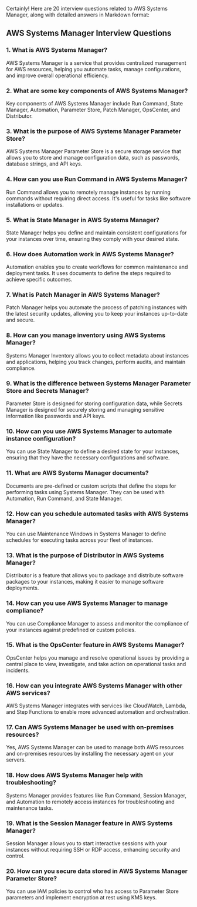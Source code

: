 Certainly! Here are 20 interview questions related to AWS Systems Manager, along with detailed answers in Markdown format:

## AWS Systems Manager Interview Questions

### 1. What is AWS Systems Manager?
AWS Systems Manager is a service that provides centralized management for AWS resources, helping you automate tasks, manage configurations, and improve overall operational efficiency.

### 2. What are some key components of AWS Systems Manager?
Key components of AWS Systems Manager include Run Command, State Manager, Automation, Parameter Store, Patch Manager, OpsCenter, and Distributor.

### 3. What is the purpose of AWS Systems Manager Parameter Store?
AWS Systems Manager Parameter Store is a secure storage service that allows you to store and manage configuration data, such as passwords, database strings, and API keys.

### 4. How can you use Run Command in AWS Systems Manager?
Run Command allows you to remotely manage instances by running commands without requiring direct access. It's useful for tasks like software installations or updates.

### 5. What is State Manager in AWS Systems Manager?
State Manager helps you define and maintain consistent configurations for your instances over time, ensuring they comply with your desired state.

### 6. How does Automation work in AWS Systems Manager?
Automation enables you to create workflows for common maintenance and deployment tasks. It uses documents to define the steps required to achieve specific outcomes.

### 7. What is Patch Manager in AWS Systems Manager?
Patch Manager helps you automate the process of patching instances with the latest security updates, allowing you to keep your instances up-to-date and secure.

### 8. How can you manage inventory using AWS Systems Manager?
Systems Manager Inventory allows you to collect metadata about instances and applications, helping you track changes, perform audits, and maintain compliance.

### 9. What is the difference between Systems Manager Parameter Store and Secrets Manager?
Parameter Store is designed for storing configuration data, while Secrets Manager is designed for securely storing and managing sensitive information like passwords and API keys.

### 10. How can you use AWS Systems Manager to automate instance configuration?
You can use State Manager to define a desired state for your instances, ensuring that they have the necessary configurations and software.

### 11. What are AWS Systems Manager documents?
Documents are pre-defined or custom scripts that define the steps for performing tasks using Systems Manager. They can be used with Automation, Run Command, and State Manager.

### 12. How can you schedule automated tasks with AWS Systems Manager?
You can use Maintenance Windows in Systems Manager to define schedules for executing tasks across your fleet of instances.

### 13. What is the purpose of Distributor in AWS Systems Manager?
Distributor is a feature that allows you to package and distribute software packages to your instances, making it easier to manage software deployments.

### 14. How can you use AWS Systems Manager to manage compliance?
You can use Compliance Manager to assess and monitor the compliance of your instances against predefined or custom policies.

### 15. What is the OpsCenter feature in AWS Systems Manager?
OpsCenter helps you manage and resolve operational issues by providing a central place to view, investigate, and take action on operational tasks and incidents.

### 16. How can you integrate AWS Systems Manager with other AWS services?
AWS Systems Manager integrates with services like CloudWatch, Lambda, and Step Functions to enable more advanced automation and orchestration.

### 17. Can AWS Systems Manager be used with on-premises resources?
Yes, AWS Systems Manager can be used to manage both AWS resources and on-premises resources by installing the necessary agent on your servers.

### 18. How does AWS Systems Manager help with troubleshooting?
Systems Manager provides features like Run Command, Session Manager, and Automation to remotely access instances for troubleshooting and maintenance tasks.

### 19. What is the Session Manager feature in AWS Systems Manager?
Session Manager allows you to start interactive sessions with your instances without requiring SSH or RDP access, enhancing security and control.

### 20. How can you secure data stored in AWS Systems Manager Parameter Store?
You can use IAM policies to control who has access to Parameter Store parameters and implement encryption at rest using KMS keys.

